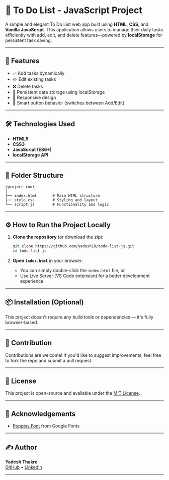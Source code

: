 # 📝 To Do List - JavaScript Project

A simple and elegant To Do List web app built using **HTML**, **CSS**, and **Vanilla JavaScript**. This application allows users to manage their daily tasks efficiently with add, edit, and delete features—powered by **localStorage** for persistent task saving.

---


## 🚀 Features

- ✅ Add tasks dynamically
- ✏️ Edit existing tasks
- ❌ Delete tasks
- 💾 Persistent data storage using localStorage
- 📱 Responsive design
- 🧠 Smart button behavior (switches between Add/Edit)

---

## 🛠️ Technologies Used

- **HTML5**
- **CSS3**
- **JavaScript (ES6+)**
- **localStorage API**

---

## 📂 Folder Structure

```
/project-root
│
├── index.html       # Main HTML structure
├── style.css        # Styling and layout
└── script.js        # Functionality and logic
```

---

## ⚙️ How to Run the Project Locally

1. **Clone the repository** (or download the zip):
   ```bash
   git clone https://github.com/yadesh18/todo-list-js.git
   cd todo-list-js
   ```

2. **Open `index.html`** in your browser:
   - You can simply double-click the `index.html` file, or
   - Use Live Server (VS Code extension) for a better development experience

---

## 📦 Installation (Optional)

This project doesn't require any build tools or dependencies — it's fully browser-based.

---

## 🤝 Contribution

Contributions are welcome! If you'd like to suggest improvements, feel free to fork the repo and submit a pull request.

---

## 📄 License

This project is open-source and available under the [MIT License](LICENSE).

---

## 🙌 Acknowledgements

- [Poppins Font](https://fonts.google.com/specimen/Poppins) from Google Fonts

---

## ✍️ Author

**Yadesh Thakre**  
[GitHub](https://github.com/yadesh18) • [LinkedIn](https://linkedin.com/in/yadesh-thakre-077a0425b)

---

